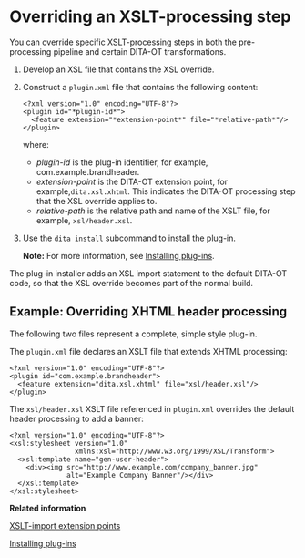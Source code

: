 # Overriding an XSLT-processing step

You can override specific XSLT-processing steps in both the pre-processing pipeline and certain DITA-OT transformations.

1.  Develop an XSL file that contains the XSL override.

2.  Construct a `plugin.xml` file that contains the following content:

    ```
    <?xml version="1.0" encoding="UTF-8"?>
    <plugin id="*plugin-id*">
      <feature extension="*extension-point*" file="*relative-path*"/>
    </plugin>
    ```

    where:

    -   *plugin-id* is the plug-in identifier, for example, com.example.brandheader.
    -   *extension-point* is the DITA-OT extension point, for example,`dita.xsl.xhtml`. This indicates the DITA-OT processing step that the XSL override applies to.
    -   *relative-path* is the relative path and name of the XSLT file, for example, `xsl/header.xsl`.
3.  Use the `dita install` subcommand to install the plug-in.

    **Note:** For more information, see [Installing plug-ins](plugins-installing.md).


The plug-in installer adds an XSL import statement to the default DITA-OT code, so that the XSL override becomes part of the normal build.

## Example: Overriding XHTML header processing

The following two files represent a complete, simple style plug-in.

The `plugin.xml` file declares an XSLT file that extends XHTML processing:

```
<?xml version="1.0" encoding="UTF-8"?>
<plugin id="com.example.brandheader">
  <feature extension="dita.xsl.xhtml" file="xsl/header.xsl"/>
</plugin>
```

The `xsl/header.xsl` XSLT file referenced in `plugin.xml` overrides the default header processing to add a banner:

```
<?xml version="1.0" encoding="UTF-8"?>
<xsl:stylesheet version="1.0" 
                xmlns:xsl="http://www.w3.org/1999/XSL/Transform">
  <xsl:template name="gen-user-header">
    <div><img src="http://www.example.com/company_banner.jpg" 
              alt="Example Company Banner"/></div>
  </xsl:template>
</xsl:stylesheet>
```

**Related information**  


[XSLT-import extension points](../extension-points/plugin-extension-points-xslt-import.md)

[Installing plug-ins](../topics/plugins-installing.md)

